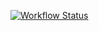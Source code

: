 
[![Workflow Status](https://github.com/SHYAKA-Aime/my-brand-backend/actions/workflows/main.yml/badge.svg)](https://github.com/SHYAKA-Aime/my-brand-backend/actions)
